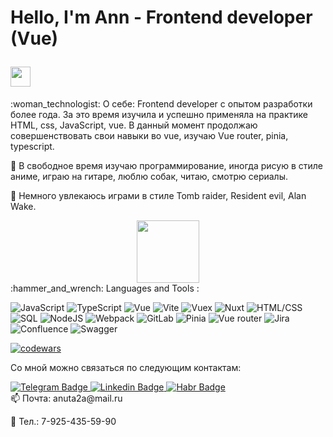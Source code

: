 <h1 align="left">
  <p> Hello, I'm Ann - Frontend developer (Vue)</p>
  <img src="https://github.com/blackcater/blackcater/raw/main/images/Hi.gif" height="32"/>
</h1>
:woman_technologist: О себе:
Frontend developer c опытом разработки более года. За это время изучила
и успешно применяла на практике HTML, css, JavaScript, vue. В данный
момент продолжаю совершенствовать свои навыки во vue, изучаю
Vue router, pinia, typescript.

🔭 В свободное время изучаю программирование, иногда рисую в стиле
аниме, играю на гитаре, люблю собак, читаю, смотрю сериалы.

👯 Немного увлекаюсь играми в стиле Tomb raider, Resident evil, Alan Wake.
<div id="header" align="center">
  <img src="https://i.giphy.com/media/v1.Y2lkPTc5MGI3NjExaXZrenJjb25xb2dhcGJ2Mmdjc2h5MHRjdDEycnJnc3l5MDJpaDJtMSZlcD12MV9pbnRlcm5hbF9naWZfYnlfaWQmY3Q9Zw/8coPrVxWxBvB9WgfuT/giphy.gif" width="100"/>
</div>
:hammer_and_wrench: Languages and Tools :

![JavaScript](https://img.shields.io/badge/JavaScript-F7DF1E?style=for-the-badge&logo=javascript&logoColor=black)
![TypeScript](https://img.shields.io/badge/TypeSctipt-316192?style=for-the-badge&logo=typescript&logoColor=white)
![Vue](https://img.shields.io/badge/Vue-green?style=for-the-badge&logo=Vue&logoColor=white)
![Vite](https://img.shields.io/badge/Vite-%23646CFF.svg?style=for-the-badge&logo=vite&logoColor=white)
![Vuex](https://img.shields.io/badge/Vuex-316192?style=for-the-badge&logo=Vuex&logoColor=white)
![Nuxt](https://img.shields.io/badge/Nuxt-red.svg?style=for-the-badge&logo=nuxt&logoColor=white)
![HTML/CSS](https://img.shields.io/badge/HTML/CSS-green?style=for-the-badge&&logoColor=white)
![SQL](https://img.shields.io/badge/SQL-%23646CFF.svg?style=for-the-badge&logo=sql&logoColor=white)
![NodeJS](https://img.shields.io/badge/node.js-6DA55F?style=for-the-badge&logo=node.js&logoColor=white)
![Webpack](https://img.shields.io/badge/webpack-%238DD6F9.svg?style=for-the-badge&logo=webpack&logoColor=black)
![GitLab](https://img.shields.io/badge/GitLab-red?style=for-the-badge&logo=gitlab&logoColor=white)
![Pinia](https://img.shields.io/badge/Pinia-%23646CFF.svg?style=for-the-badge&logo=pinia&logoColor=white)
![Vue router](https://img.shields.io/badge/Vue_router-green?style=for-the-badge&logo=Router&logoColor=white)
![Jira](https://img.shields.io/badge/Jira-yellow?style=for-the-badge&logo=Jira&logoColor=white)
![Confluence](https://img.shields.io/badge/Confluence-blue?style=for-the-badge&logo=Confluence&logoColor=white)
![Swagger](https://img.shields.io/badge/Swagger-%23646CFF.svg?style=for-the-badge&logo=swagger&logoColor=white)


<!--[![Top Langs](https://github-readme-stats.vercel.app/api/top-langs/?username=AnnaCVrecruitment&layout=compact&theme=vision-friendly-dark)](https://github.com/anuraghazra/github-readme-stats)-->

[![codewars](https://www.codewars.com/users/AnnaCVrecruitment/badges/small)](https://www.codewars.com/users/AnnaCVrecruitment) 



Со мной можно связаться по следующим контактам:
<div id="badges">
  <a href="https://t.me/hr_it_Devino">
    <img src="https://img.shields.io/badge/Telegram-blue?style=for-the-badge&logo=Telegram&logoColor=white" alt="Telegram Badge"/>
  </a>
 <a href="">
    <img src="https://img.shields.io/badge/Linkedin-blue?style=for-the-badge&logo=Linkedin&logoColor=white" alt="Linkedin Badge"/>
  </a>
  <a href="https://career.habr.com/annahrkirova">
    <img src="https://img.shields.io/badge/Habr-black?style=for-the-badge&logo=habr&logoColor=white" alt="Habr Badge"/>
  </a>

</div>
📫 Почта: anuta2a@mail.ru

💬 Тел.: 7-925-435-59-90



<!--
**AnnaCVrecruitment/AnnaCVrecruitment** is a ✨ _special_ ✨ repository because its `README.md` (this file) appears on your GitHub profile.

Here are some ideas to get you started:

- 🔭 I’m currently working on ...
- 🌱 I’m currently learning ...
- 👯 I’m looking to collaborate on ...
- 🤔 I’m looking for help with ...
- 💬 Ask me about ...
- 📫 How to reach me: ...
- 😄 Pronouns: ...
- ⚡ Fun fact: ...
-->
